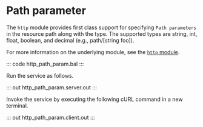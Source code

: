 # Path parameter

The `http` module provides first class support for specifying `Path parameters` in the resource path along with the type. The supported types are string, int, float, boolean, and decimal (e.g., path/[string foo]).

For more information on the underlying module, see the [`http` module](https://lib.ballerina.io/ballerina/http/latest/).

::: code http_path_param.bal :::

Run the service as follows.

::: out http_path_param.server.out :::

Invoke the service by executing the following cURL command in a new terminal.

::: out http_path_param.client.out :::
